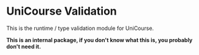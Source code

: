 # UniCourse Validation

This is the runtime / type validation module for UniCourse.

**This is an internal package, if you don't know what this is, you probably don't need it.**
